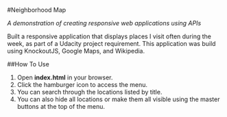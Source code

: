 #Neighborhood Map

_A demonstration of creating responsive web applications using APIs_

Built a responsive application that displays places I visit often during the week, as part of a Udacity project requirement. This application was build using KnockoutJS, Google Maps, and Wikipedia.


##How To Use
1. Open **index.html** in your browser.
2. Click the hamburger icon to access the menu.
3. You can search through the locations listed by title.
4. You can also hide all locations or make them all visible using the master buttons at the top of the menu.